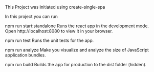This Project was initiated using create-single-spa

In this project you can run

npm run start:standalone
Runs the react app in the development mode.
Open http://localhost:8080 to view it in your browser.


npm run test
Runs the unit tests for the app.


npm run analyze
Make you visualize and analyze the size of JavaScript application bundles.



npm run build
Builds the app for production to the dist folder (hidden).


